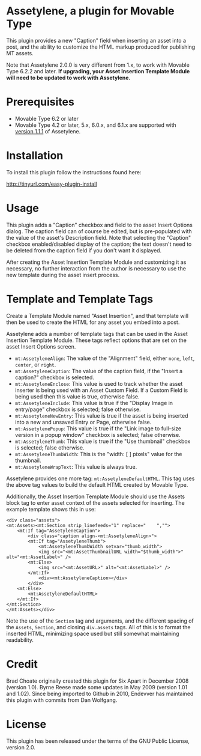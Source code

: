 # Assetylene, a plugin for Movable Type

This plugin provides a new "Caption" field when inserting an asset into a post,
and the ability to customize the HTML markup produced for publishing MT assets.

Note that Assetylene 2.0.0 is very different from 1.x, to work with Movable Type
6.2.2 and later. **If upgrading, your Asset Insertion Template Module will need
to be updated to work with Assetylene.**


# Prerequisites

* Movable Type 6.2 or later
* Movable Type 4.2 or later, 5.x, 6.0.x, and 6.1.x are supported with
  [version 1.1.1](https://github.com/endevver/mt-plugin-assetylene/releases) of
  Assetylene.

# Installation

To install this plugin follow the instructions found here:

http://tinyurl.com/easy-plugin-install


# Usage

This plugin adds a "Caption" checkbox and field to the asset Insert Options
dialog. The caption field can of course be edited, but is pre-populated with the
value of the asset's Description field. Note that selecting the "Caption"
checkbox enabled/disabled display of the caption; the text doesn't need to be
deleted from the caption field if you don't want it displayed.

After creating the Asset Insertion Template Module and customizing it as
necessary, no further interaction from the author is necessary to use the new
template during the asset insert process.


# Template  and Template Tags

Create a Template Module named "Asset Insertion", and that template will then
be used to create the HTML for any asset you embed into a post.

Assetylene adds a number of template tags that can be used in the Asset
Insertion Template Module. These tags reflect options that are set on the asset
Insert Options screen.

* `mt:AssetyleneAlign`: The value of the "Alignment" field, either `none`,
  `left`, `center`, or `right`.
* `mt:AssetyleneCaption`: The value of the caption field, if the "Insert a
  caption?" checkbox is selected.
* `mt:AssetyleneEnclose`: This value is used to track whether the asset inserter
  is being used with an Asset Custom Field. If a Custom Field is being used then
  this value is true, otherwise false.
* `mt:AssetyleneInclude`: This value is true if the "Display Image in
  entry/page" checkbox is selected; false otherwise.
* `mt:AssetyleneNewEntry`: This value is true if the asset is being inserted
  into a new and unsaved Entry or Page, otherwise false.
* `mt:AssetylenePopup`: This value is true if the "Link image to full-size
  version in a popup window" checkbox is selected; false otherwise.
* `mt:AssetyleneThumb`: This value is true if the "Use thumbnail" checkbox is
  selected; false otherwise.
* `mt:AssetyleneThumbWidth`: This is the "width: [ ] pixels" value for the
  thumbnail.
* `mt:AssetyleneWrapText`: This value is always true.

Assetylene provides one more tag: `mt:AssetyleneDefaultHTML`. This tag uses the
above tag values to build the default HTML created by Movable Type.

Additionally, the Asset Insertion Template Module should use the Assets block
tag to enter asset context of the assets selected for inserting. The example
template shows this in use:

    <div class="assets">
    <mt:Assets><mt:Section strip_linefeeds="1" replace="    ","">
        <mt:If tag="AssetyleneCaption">
            <div class="caption align-<mt:AssetyleneAlign>">
            <mt:If tag="AssetyleneThumb">
                <mt:AssetyleneThumbWidth setvar="thumb_width">
                <img src="<mt:AssetThumbnailURL width="$thumb_width">" alt="<mt:AssetLabel>" />
            <mt:Else>
                <img src="<mt:AssetURL>" alt="<mt:AssetLabel>" />
            </mt:If>
                <div><mt:AssetyleneCaption></div>
            </div>
        <mt:Else>
            <mt:AssetyleneDefaultHTML>
        </mt:If>
    </mt:Section>
    </mt:Assets></div>

Note the use of the `Section` tag and arguments, and the different spacing of
the `Assets`, `Section`, and closing `div.assets` tags. All of this is to
format the inserted HTML, minimizing space used but still somewhat maintaining
readability.


# Credit

Brad Choate originally created this plugin for Six Apart in December 2008
(version 1.0). Byrne Reese made some updates in May 2009 (version 1.01 and
1.02). Since being imported to Github in 2010, Endevver has maintained this
plugin with commits from Dan Wolfgang.


# License

This plugin has been released under the terms of the GNU Public License,
version 2.0.
